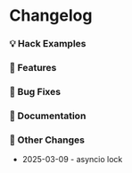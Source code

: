 # Changelog


### 💡 Hack Examples


### 🚀 Features


### 🐛 Bug Fixes


### 📝 Documentation


### 🔧 Other Changes
* 2025-03-09 - asyncio lock
